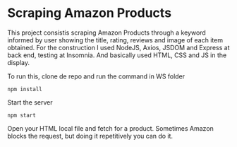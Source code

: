 # Scraping Amazon Products

This project consistis scraping Amazon Products through a keyword informed by user showing the title, rating, reviews and image of each item obtained.
For the construction I used NodeJS, Axios, JSDOM and Express at back end, testing at Insomnia. And basically used HTML, CSS and JS in the display.

To run this, clone de repo and run the command in WS folder

```
npm install

```
Start the server

```
npm start
```
Open your HTML local file and fetch for a product. Sometimes Amazon blocks the request, but doing it repetitively you can do it.
